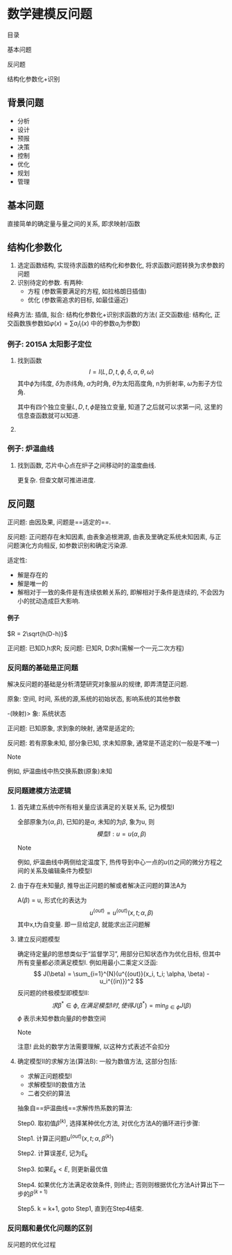 # 数学建模反问题

目录

基本问题

反问题

结构化参数化+识别



## 背景问题 

- 分析
- 设计
- 预报
- 决策
- 控制
- 优化
- 规划
- 管理

## 基本问题

直接简单的确定量与量之间的关系, 即求映射/函数

## 结构化参数化

1. 选定函数结构, 实现待求函数的结构化和参数化, 将求函数问题转换为求参数的问题
2. 识别待定的参数. 有两种: 
   - 方程 (参数需要满足的方程, 如拉格朗日插值)
   - 优化 (参数需追求的目标, 如最佳逼近)

经典方法: 插值, 拟合: 结构化参数化+识别求函数的方法( 正交函数组:  结构化, 正交函数族参数如$\varphi(x) = \sum a_il_i(x)$ 中的参数$a_i$为参数)

### 例子: 2015A 太阳影子定位

1. 找到函数
   $$
   l = l(L,D,t,\phi,\delta, \alpha, \theta, \omega)
   $$
   其中$\phi$为纬度, $\delta$为赤纬角, $\alpha$为时角, $\theta$为太阳高度角, n为折射率, $\omega$为影子方位角. 

   

   其中有四个独立变量$L,D,t,\phi$是独立变量, 知道了之后就可以求第一问, 这里的信息查函数就可以知道. 

2. 

### 例子: 炉温曲线

1. 找到函数, 芯片中心点在炉子之间移动时的温度曲线. 

   更复杂. 但查文献可推进进度. 



## 反问题

正问题: 由因及果, 问题是==适定的==. 

反问题: 正问题存在未知因素, 由表象追根溯源, 由表及里确定系统未知因素, 与正问题演化方向相反, 如参数识别和确定污染源.

适定性: 

- 解是存在的
- 解是唯一的
- 解相对于一致的条件是有连续依赖关系的, 即解相对于条件是连续的, 不会因为小的扰动造成巨大影响. 

#### 例子

$R = 2\sqrt{h(D-h)}$

正问题: 已知D,h求R; 反问题: 已知R, D求h(需解一个一元二次方程)

### 反问题的基础是正问题

解决反问题的基础是分析清楚研究对象服从的规律, 即弄清楚正问题. 

原象: 空间, 时间, 系统的源,系统的初始状态, 影响系统的其他参数 

-(映射)> 象: 系统状态 

正问题: 已知原象, 求到象的映射, 通常是适定的; 

反问题: 若有原象未知, 部分象已知, 求未知原象, 通常是不适定的(一般是不唯一)  

> [!NOTE]
>
> 例如, 炉温曲线中热交换系数(原象)未知

### 反问题建模方法逻辑

1. 首先建立系统中所有相关量应该满足的关联关系, 记为模型I

   全部原象为$(\alpha, \beta)$, 已知的是$\alpha$, 未知的为$\beta$, 象为u, 则
   $$
   模型I: u = u(\alpha, \beta)
   $$

   > [!NOTE]
   >
   > 例如, 炉温曲线中两侧给定温度下, 热传导到中心一点的$u(t)$之间的微分方程之间的关系及编辑条件为模型I

   

2. 由于存在未知量$\beta$, 推导出正问题的解或者解决正问题的算法A为

   A($\beta$) = u, 形式化的表达为
   $$
   u^{(out)} = u^{(out)}(x,t; \alpha, \beta)
   $$
   其中x,t为自变量. 即一旦给定$\beta$, 就能求出正问题解

3. 建立反问题模型

   确定待定量$\beta$的思想类似于“监督学习”, 用部分已知状态作为优化目标, 但其中所有变量都必须满足模型I. 例如用最小二乘定义泛函: 
   $$
   J(\beta) = \sum_{i=1}^{N}(u^{(out)}(x_i, t_i; \alpha, \beta) - u_i^{(in)})^2
   $$
   反问题的终极模型即模型II: 
   $$
   求\beta^* \in \phi, 在满足模型I时, 使得J(\beta^*)=\min_{\beta\in\phi} J(\beta)
   $$
   $\phi$ 表示未知参数向量$\beta$的参数空间

   

   > [!NOTE]
   >
   > 注意! 此处的数学方法需要理解, 以这种方式表述不会扣分

   

4. 确定模型II的求解方法(算法B): 一般为数值方法, 这部分包括: 

   - 求解正问题模型I
   - 求解模型II的数值方法
   - 二者交织的算法

   抽象自==炉温曲线==求解传热系数的算法: 

   Step0. 取初值$\beta^{(k)}$, 选择某种优化方法, 对优化方法A的循环进行步骤: 

   Step1. 计算正问题$u^{(out)}(x,t;\alpha, \beta^{(k)})$

   Step2. 计算误差$E$, 记为$E_k$

   Step3. 如果$E_k < E$, 则更新最优值

   Step4. 如果优化方法满足收敛条件, 则终止; 否则则根据优化方法A计算出下一步的$\beta^{(k+1)}$ 

   Step5. k = k+1, goto Step1, 直到在Step4结束. 

### 反问题和最优化问题的区别

反问题的优化过程

